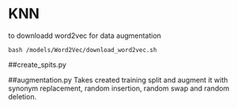 
# KNN
to downloadd word2vec for data augmentation
```
bash /models/Word2Vec/download_word2vec.sh
```

##create_spits.py

##augmentation.py
Takes created training split and augment it with synonym replacement, random insertion, random swap and random deletion.

